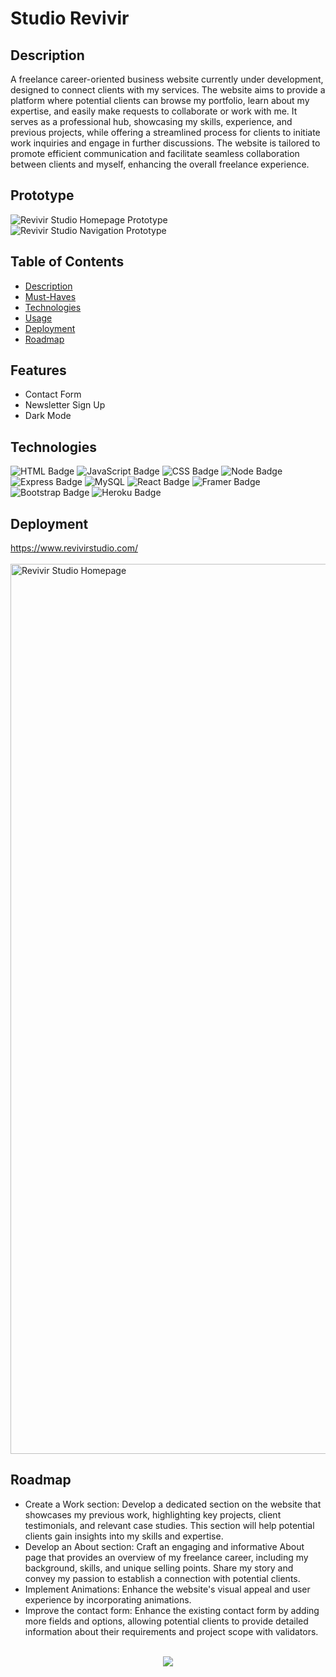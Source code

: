 # Studio Revivir

## Description
A freelance career-oriented business website currently under development, designed to connect clients with my services. The website aims to provide a platform where potential clients can browse my portfolio, learn about my expertise, and easily make requests to collaborate or work with me. It serves as a professional hub, showcasing my skills, experience, and previous projects, while offering a streamlined process for clients to initiate work inquiries and engage in further discussions. The website is tailored to promote efficient communication and facilitate seamless collaboration between clients and myself, enhancing the overall freelance experience.

## Prototype
![Revivir Studio Homepage Prototype](https://github.com/vanessamald/studiorevivir/assets/100331647/999b6516-b1d3-47cd-bb13-d7ed2552e820)
![Revivir Studio Navigation Prototype](https://github.com/vanessamald/studiorevivir/assets/100331647/04af9c65-af1e-4d67-a7e5-31756543f169)

## Table of Contents
- [Description](#description)  
- [Must-Haves](#must-haves) 
- [Technologies](#technologies)   
- [Usage](#usage) 
- [Deployment](#deployment)
- [Roadmap](#roadmap)

## Features
- Contact Form
- Newsletter Sign Up
- Dark Mode

## Technologies
![HTML Badge](https://img.shields.io/badge/HTML5-E34F26?style=for-the-badge&logo=html5&logoColor=white "")
![JavaScript Badge](https://img.shields.io/badge/JavaScript-323330?style=for-the-badge&logo=javascript&logoColor=F7DF1E "")
![CSS Badge](https://img.shields.io/badge/CSS3-1572B6?style=for-the-badge&logo=css3&logoColor=white "")
![Node Badge](https://img.shields.io/badge/Node.js-339933?style=for-the-badge&logo=nodedotjs&logoColor=white "")
![Express Badge](https://img.shields.io/badge/Express.js-000000?style=for-the-badge&logo=express&logoColor=white "")
![MySQL](https://img.shields.io/badge/MySQL-005C84?style=for-the-badge&logo=mysql&logoColor=white)
![React Badge](https://img.shields.io/badge/React-20232A?style=for-the-badge&logo=react&logoColor=61DAFB)
![Framer Badge](https://img.shields.io/badge/Framer-black?style=for-the-badge&logo=framer&logoColor=blue)
![Bootstrap Badge](https://img.shields.io/badge/Bootstrap-563D7C?style=for-the-badge&logo=bootstrap&logoColor=white)
![Heroku Badge](https://img.shields.io/badge/Heroku-430098?style=for-the-badge&logo=heroku&logoColor=white)

## Deployment
https://www.revivirstudio.com/
<br/>
<br/>
<img width="1424" alt="Revivir Studio Homepage" src="https://github.com/vanessamald/evoke2.0/assets/100331647/291b3b9e-7ed7-4401-9d75-d5d96f8d967c">

## Roadmap
- Create a Work section: Develop a dedicated section on the website that showcases my previous work, highlighting key projects, client testimonials, and relevant case studies. This section will help potential clients gain insights into my skills and expertise.
- Develop an About section: Craft an engaging and informative About page that provides an overview of my freelance career, including my background, skills, and unique selling points. Share my story and convey my passion to establish a connection with potential clients.
- Implement Animations: Enhance the website's visual appeal and user experience by incorporating animations. 
- Improve the contact form: Enhance the existing contact form by adding more fields and options, allowing potential clients to provide detailed information about their requirements and project scope with validators. 

<br/>  
<div style="text-align:center">
    <a href="https://www.buymeacoffee.com/vnessamaldB" target="_blank" style="display: inline-block;">
        <img 
            src="https://img.shields.io/badge/Donate-Buy%20Me%20A%20Coffee-orange.svg?style=flat-square&logo=buymeacoffee" 
            />
        </a></div>
<br />